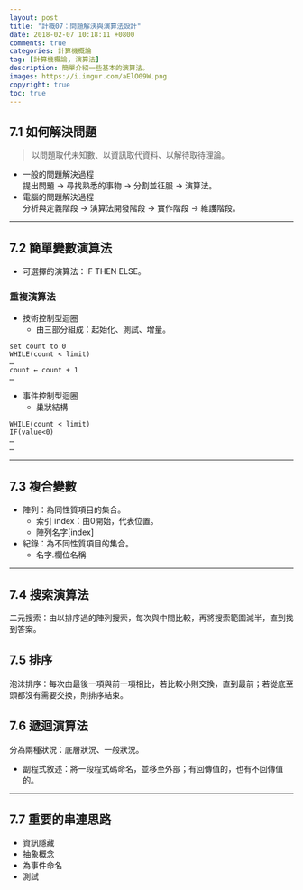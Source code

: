 ```yaml
---
layout: post
title: "計概07：問題解決與演算法設計"
date: 2018-02-07 10:18:11 +0800
comments: true
categories: 計算機概論
tag: [計算機概論, 演算法]
description: 簡單介紹一些基本的演算法。
images: https://i.imgur.com/aElO09W.png
copyright: true
toc: true
---
```

## 7.1 如何解決問題
>以問題取代未知數、以資訊取代資料、以解待取待理論。

- 一般的問題解決過程<br>
提出問題 → 尋找熟悉的事物 → 分割並征服 → 演算法。
- 電腦的問題解決過程<br>
分析與定義階段 → 演算法開發階段 → 實作階段 → 維護階段。

<!-- more -->

---
## 7.2 簡單變數演算法
- 可選擇的演算法：IF THEN ELSE。

### 重複演算法
- 技術控制型迴圈
	- 由三部分組成：起始化、測試、增量。

```line_number:false
set count to 0
WHILE(count < limit)
…
count ← count + 1
…
```
- 事件控制型迴圈
	- 巢狀結構

```line_number:false
WHILE(count < limit)
IF(value<0)
…
…
```

---
## 7.3 複合變數
- 陣列：為同性質項目的集合。
	- 索引 index：由0開始，代表位置。
	- 陣列名字[index]
- 紀錄：為不同性質項目的集合。
	- 名字.欄位名稱

---
## 7.4 搜索演算法
二元搜索：由以排序過的陣列搜索，每次與中間比較，再將搜索範圍減半，直到找到答案。
## 7.5 排序
泡沫排序：每次由最後一項與前一項相比，若比較小則交換，直到最前；若從底至頭都沒有需要交換，則排序結束。
## 7.6 遞迴演算法
分為兩種狀況：底層狀況、一般狀況。

- 副程式敘述：將一段程式碼命名，並移至外部；有回傳值的，也有不回傳值的。

---
## 7.7 重要的串連思路
- 資訊隱藏
- 抽象概念
- 為事件命名
- 測試